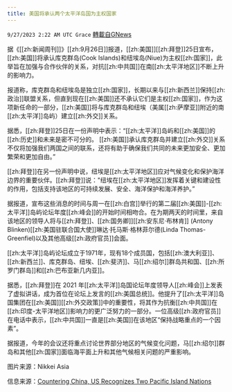 ```yaml
---
title: 美国将承认两个太平洋岛国为主权国家
---
```

`9/27/2023 2:22 AM UTC Grace` [轉載自GNews](https://gnews.org/articles/1745275)

据《[[zh:新闻周刊]]》[[zh:9月26日]]报道，[[zh:美国]][[zh:拜登]]25日宣布，[[zh:美国]]将承认库克群岛(Cook Islands)和纽埃岛(Niue)为主权[[zh:国家]]，此举旨在加强与合作伙伴的关系，对抗[[zh:中共国]]在南[[zh:太平洋地区]]不断上升的影响力。

报道称，库克群岛和纽埃岛是独立[[zh:国家]]，长期以来与[[zh:新西兰]]保持[[zh:政治]]联盟关系，但直到现在[[zh:美国]]还不承认它们是主权[[zh:国家]]，作为这项新任命的一部分，[[zh:美国]]将与库克群岛和纽埃（美属[[zh:萨摩亚]]附近的南[[zh:太平洋]]岛屿）建立[[zh:外交]]关系。

据悉，[[zh:拜登]]25日在一份声明中表示：“[[zh:太平洋]]岛屿和[[zh:美国]]的[[zh:历史]]和未来是密不可分的。 [[zh:美国]]承认库克群岛并建立[[zh:外交]]关系不仅将加强我们两国之间的联系，还将有助于确保我们共同的未来更加安全、更加繁荣和更加自由。”

[[zh:拜登]]在另一份声明中说，纽埃是[[zh:太平洋地区]]应对气候变化和保护海洋边界的重要伙伴。[[zh:拜登]]说："纽埃在[[zh:太平洋地区]]发挥着关键和建设性的作用，包括支持该地区的可持续发展、安全、海洋保护和海洋养护。”

据报道，宣布这些消息的时间与周一在[[zh:白宫]]举行的第二届[[zh:美国]]-[[zh:太平洋]]岛屿论坛年度[[zh:峰会]]的开始时间相吻合。在为期两天的时间里，来自该地区的领导人将与[[zh:拜登]]、[[zh:国务卿]][[zh:安东尼·布林肯]] (Antony Blinken)[[zh:美国驻联合国大使]]琳达·托马斯·格林菲尔德(Linda Thomas-Greenfiel)以及其他高级[[zh:政府官员]]会面。

[[zh:太平洋]]岛屿论坛成立于1971年，现有18个成员国，包括[[zh:澳大利亚]]、[[zh:新西兰]]、库克群岛、纽埃、[[zh:斐济]]、马[[zh:绍尔]]群岛共和国、[[zh:所罗门群岛]]和[[zh:巴布亚新几内亚]]。

据悉，[[zh:拜登]]在 2021 年[[zh:太平洋]]岛国论坛年度领导人[[zh:峰会]]上发表了虚拟讲话，成为首位在论坛上发言的[[zh:美国总统]]。他提升了[[zh:太平洋]]岛国集团在[[zh:美国]][[zh:外交政策]]中的重要性，将其作为抗衡[[zh:中共国]]在[[zh:印度-太平洋地区]]影响力的更广泛努力的一部分。一位高级[[zh:政府官员]]在电话中表示，[[zh:中共国]]一直是[[zh:美国]]在该地区“保持战略重点的一个因素”。

据报道，今年的会议还将重点讨论世界部分地区的气候变化问题，马[[zh:绍尔]]群岛和其他[[zh:国家]]面临海平面上升和其他气候相关问题的严重影响。

图片来源：Nikkei Asia

信息来源：[Countering China, US Recognizes Two Pacific Island Nations](https://www.newsweek.com/us-recognizes-sovereignty-cook-islands-niue-key-south-pacific-region-1829640)
